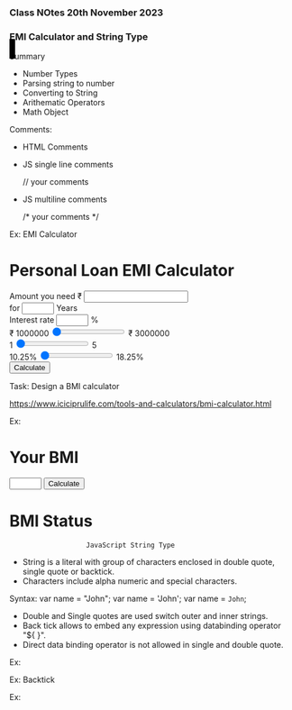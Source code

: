 ### Class NOtes 20th November 2023

### EMI Calculator and String Type

Summary
- Number Types
- Parsing string to number
- Converting to String
- Arithematic Operators
- Math Object

Comments:
- HTML Comments
    <!--    
        your comments

    -->

- JS single line comments

    //   your comments

- JS multiline comments

    /*
        your comments
    */

Ex: EMI Calculator

<!DOCTYPE html>
<html lang="en">
<head>
    <meta charset="UTF-8">
    <meta name="viewport" content="width=device-width, initial-scale=1.0">
    <title>EMI Calculator</title>
    <link rel="stylesheet" href="../node_modules/bootstrap/dist/css/bootstrap.css">
    <script type="text/javascript">
        function AmountChange(){
            document.getElementById("txtAmount").value = document.getElementById("amountSlider").value;
        }
        function YearChange(){
            document.getElementById("txtYears").value = document.getElementById("yearSlider").value;
        }
        function RateChange(){
            document.getElementById("txtRate").value = document.getElementById("rateSlider").value;
        }
        function CalculateClick(){
            var P = parseInt(document.getElementById("txtAmount").value);
            var N = parseInt(document.getElementById("txtYears").value) * 12;
            var R  = parseFloat(document.getElementById("txtRate").value)/12/100;
            /*
                P x R x (1+R)^N / [(1+R)^N-1] where,
                N is 10 years or 120 months
                R is 7.2% = 7.2/12/100 = 0.006
                EMI = Rs 10,00,000 * 0.006 * (1 + 0.006)120 / ((1 + 0.006)120 – 1) = Rs 11,714.
            */
            var EMI = P * R * (Math.pow(1+R),N) / (Math.pow(1+R),N) - 1;
            document.getElementById("lblResult").innerHTML = "Monthly Installment : " + Math.round(EMI).toLocaleString('en-in',{style:'currency', currency:'INR'});
        }
    </script>
</head>
<body class="container-fluid bg-dark text-white">
    <h1 class="text-center">Personal Loan EMI Calculator</h1>
    <div class="bg-light text-dark p-4 m-4">
        <div class="row">
            <div class="col">
                Amount you need &#8377; <input type="text" id="txtAmount">
            </div>
            <div class="col">
                for <input type="text" size="4" id="txtYears"> Years
            </div>
            <div class="col">
                Interest rate <input type="text" size="4" id="txtRate"> %
            </div>
        </div>
        <div class="row mt-4">
            <div class="col">
              &#8377; 1000000 <input id="amountSlider" onchange="AmountChange()" type="range" min="1000000" value="1000000" max="3000000"> &#8377; 3000000
            </div>
            <div class="col">
                1 <input type="range" id="yearSlider" onchange="YearChange()" min="1" max="5" value="1"> 5
            </div>
            <div class="col">
                10.25% <input type="range" id="rateSlider" onchange="RateChange()" min="10.25" max="18.25" value="10.25" step="0.01"> 18.25%
            </div>
        </div>
        <div class="mt-4 row">
            <div class="col text-end">
                <button onclick="CalculateClick()" class="btn btn-primary">Calculate</button>
            </div>
        </div>
        <div class="mt-4">
            <span class="h3" id="lblResult"></span>
        </div>
    </div>
</body>
</html>

Task: Design a BMI calculator

https://www.iciciprulife.com/tools-and-calculators/bmi-calculator.html

Ex:
<!DOCTYPE html>
<html lang="en">
<head>
    <meta charset="UTF-8">
    <meta name="viewport" content="width=device-width, initial-scale=1.0">
    <title>Document</title>
    <link rel="stylesheet" href="../node_modules/bootstrap/dist/css/bootstrap.css">
    <style>
        #slider {
            width: 10px;
            height: 35px;
            background-color: black;
            position: absolute;
            top: 130px;
        }
    </style>
    <script>
        function CalculateClick(){
            var slider = document.getElementById("slider");
            var bmi = parseInt(document.getElementById("txtBMI").value);
            slider.style.left = bmi + 'px';
            var p = document.querySelector("p");
            if(bmi>10 && bmi<320) {
                p.innerHTML = "Under Weight - Take Protiens";
            } else if (bmi>320 && bmi<600) {
                p.innerHTML = "Normal Weight - Great !";
            }
        }
    </script>
</head>
<body class="container-fluid">
    <h1>Your BMI</h1>
    <input type="text" size="4" id="txtBMI"> <button onclick="CalculateClick()">Calculate</button>
    <h1>BMI Status</h1>
    <div class="progress">
        <div class="progress-bar bg-warning me-1" style="width: 30%;">
        </div>
        <div class="progress-bar bg-success me-1" style="width: 30%;">
        </div>
        <div class="progress-bar bg-dark me-1" style="width: 30%;">
        </div>
        <div class="progress-bar bg-danger" style="width: 30%;">
        </div>
        <div id="slider"></div>
    </div>
    <p></p>
</body>
</html>

                       JavaScript String Type

- String is a literal with group of characters enclosed in double quote, single quote or backtick.
- Characters include alpha numeric and special characters.

Syntax:
        var  name = "John";
        var  name = 'John';
        var  name = `John`;

- Double and Single quotes are used switch outer and inner strings.
- Back tick allows to embed any expression using databinding operator "${ }".
- Direct data binding operator is not allowed in single and double quote.

Ex:
<script>
     var link = '<a href="bmi-animation.html">BMI Animation</a>';
     document.write(link);
</script>

<script>
     var link = "<a href='bmi-animation.html'>BMI Animation</a>";
     document.write(link);
</script>

Ex: Backtick

<script>
      var name = prompt("Enter Your Name");
      var age = parseInt(prompt("Enter Your Age"));
      var msg1 = "Hello !" + "&nbsp;" + name + "&nbsp;" + "you will be" + "&nbsp;" + (age+1) + "&nbsp;" + "next year <br>";
      var msg2 = `Hello ! ${name} you will be ${age+1} next year.`;
      document.write(msg1);
      document.write(msg2);
</script>


Ex:
<script>
     var title = prompt("Enter Component Title");
     var label = prompt("Enter Input Label");
     var type = prompt("Enter Input type","text|password|number|email..");
     var btnText = prompt("Enter Button Text");

     var component = `
       <h2>${title}</h2>
       <dl>
          <dt>${label}</dt>
          <dd><input type=${type}></dd>
       </dl>
       <button>${btnText}</button>
     `;
     document.write(component);
</script>